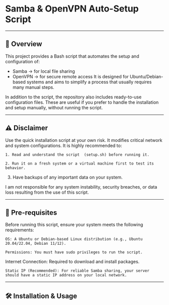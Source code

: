# Samba & OpenVPN Auto-Setup Script

--------------------------------------------------------------------------------------------------

## 📖 Overview

This project provides a Bash script that automates the setup and configuration of:
  - Samba → for local file sharing
  - OpenVPN → for secure remote access
It is designed for Ubuntu/Debian-based systems and aims to simplify a process that usually requires many manual steps.

In addition to the script, the repository also includes ready-to-use configuration files. These are useful if you prefer to handle the installation and setup manually, without running the script.

--------------------------------------------------------------------------------------------------

## ⚠️ Disclaimer

Use the quick installation script at your own risk. It modifies critical network and system configurations. It is highly recommended to:

    1. Read and understand the script  (setup.sh) before running it.

    2. Run it on a fresh system or a virtual machine first to test its behavior.

   3.  Have backups of any important data on your system.

I am not responsible for any system instability, security breaches, or data loss resulting from the use of this script.

----------------------------------------------------------------------------------------------------

## 🚀 Pre-requisites

Before running this script, ensure your system meets the following requirements:

    OS: A Ubuntu or Debian-based Linux distribution (e.g., Ubuntu 20.04/22.04, Debian 11/12).

    Permissions: You must have sudo privileges to run the script.

   Internet Connection: Required to download and install packages.

    Static IP (Recommended): For reliable Samba sharing, your server should have a static IP address on your local network.
    
--------------------------------------------------------------------------------------------------

## 🛠️ Installation & Usage

